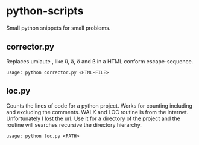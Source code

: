 python-scripts
=============

Small python snippets for small problems.

## corrector.py ##
Replaces umlaute , like ü, ä, ö and ß in a HTML conform escape-sequence.

`usage: python corrector.py <HTML-FILE>`


## loc.py ##
Counts the lines of code for a python project. Works for counting including and excluding the comments.
WALK and LOC routine is from the internet. Unfortunately I lost the url. Use it for a directory of the project and the routine will searches recursive the directory hierarchy.

`usage: python loc.py <PATH>`
